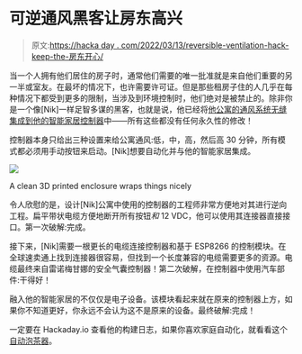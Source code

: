 # 可逆通风黑客让房东高兴

> 原文:[https://hacka day . com/2022/03/13/reversible-ventilation-hack-keep-the-房东开心/](https://hackaday.com/2022/03/13/reversible-ventilation-hack-keeps-the-landlord-happy/)

当一个人拥有他们居住的房子时，通常他们需要的唯一批准就是来自他们重要的另一半或室友。在最坏的情况下，也许需要许可证。但是那些租房子住的人几乎在每种情况下都受到更多的限制，当涉及到环境控制时，他们绝对是被禁止的。除非你是一个像[Nik]一样足智多谋的黑客，也就是说，他已经将[他公寓的通风系统无缝集成到他的智能家居控制器](https://hackaday.io/project/184366-smart-apartement-ventilation)中——所有这些都没有任何永久性的修改！

控制器本身只给出三种设置来给公寓通风:低，中，高，然后高 30 分钟，所有模式都必须用手动按钮来启动。[Nik]想要自动化并与他的智能家居集成。

[![](../Images/e1079112ce47ebe06b1d7301b7cc81fa.png)](https://hackaday.com/wp-content/uploads/2022/03/smarthomecontrollerhack-extra.jpg)

A clean 3D printed enclosure wraps things nicely

令人欣慰的是，设计[Nik]公寓中使用的控制器的工程师非常方便地对其进行逆向工程。扁平带状电缆方便地断开所有按钮*和* 12 VDC，他可以使用其连接器直接接口。第一次破解:完成。

接下来，[Nik]需要一根更长的电缆连接控制器和基于 ESP8266 的控制模块。在全球速卖通上找到连接器很容易，但找到一个长度兼容的电缆需要更多的资源。电缆最终来自雷诺梅甘娜的安全气囊控制器！第二次破解，在控制器中使用汽车部件:干得好！

融入他的智能家居的不仅仅是电子设备。该模块看起来就在原来的控制器上方，如果你不知道更好，你永远不会认为这不是原来的设备。最终破解:完成！

一定要在 Hackaday.io 查看他的构建日志，如果你喜欢家庭自动化，就看看这个[自动泡茶器](https://hackaday.com/2015/01/28/automated-tea-maker/)。